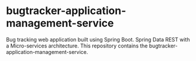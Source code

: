 # bugtracker-application-management-service
Bug tracking web application built using Spring Boot. Spring Data REST with a Micro-services architecture. This repository contains the bugtracker-application-management-service.
